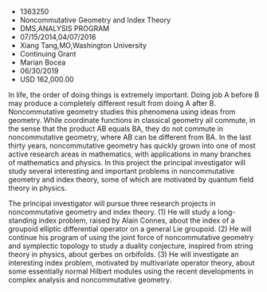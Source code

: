 
* 1363250
* Noncommutative Geometry and Index Theory
* DMS,ANALYSIS PROGRAM
* 07/15/2014,04/07/2016
* Xiang Tang,MO,Washington University
* Continuing Grant
* Marian Bocea
* 06/30/2019
* USD 162,000.00

In life, the order of doing things is extremely important. Doing job A before B
may produce a completely different result from doing A after B. Noncommutative
geometry studies this phenomena using ideas from geometry. While coordinate
functions in classical geometry all commute, in the sense that the product AB
equals BA, they do not commute in noncommutative geometry, where AB can be
different from BA. In the last thirty years, noncommutative geometry has quickly
grown into one of most active research areas in mathematics, with applications
in many branches of mathematics and physics. In this project the principal
investigator will study several interesting and important problems in
noncommutative geometry and index theory, some of which are motivated by quantum
field theory in physics.

The principal investigator will pursue three research projects in noncommutative
geometry and index theory. (1) He will study a long-standing index problem,
raised by Alain Connes, about the index of a groupoid elliptic differential
operator on a general Lie groupoid. (2) He will continue his program of using
the joint force of noncommutative geometry and symplectic topology to study a
duality conjecture, inspired from string theory in physics, about gerbes on
orbifolds. (3) He will investigate an interesting index problem, motivated by
multivariate operator theory, about some essentially normal Hilbert modules
using the recent developments in complex analysis and noncommutative geometry.
